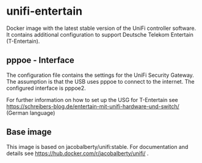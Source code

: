 # unifi-entertain

Docker image with the latest stable version of the UniFi controller software.
It contains additional configuration to support Deutsche Telekom Entertain (T-Entertain).

## pppoe - Interface

The configuration file contains the settings for the UniFi Security Gateway.
The assumption is that the USB uses pppoe to connect to the internet.
The configured interface is pppoe2.

For further information on how to set up the USG for T-Entertain see https://schreibers-blog.de/entertain-mit-unifi-hardware-und-switch/ (German language)

## Base image

This image is based on jacobalberty/unifi:stable.
For documentation and details see https://hub.docker.com/r/jacobalberty/unifi/ .
